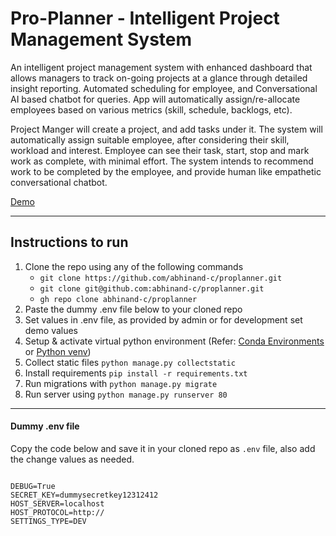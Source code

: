 # Pro-Planner - Intelligent Project Management System

An intelligent project management system with enhanced dashboard that allows managers to track on-going projects at a glance through detailed insight reporting. Automated scheduling for employee, and Conversational AI based chatbot for queries. App will automatically assign/re-allocate employees based on various metrics (skill, schedule, backlogs, etc).

Project Manger will create a project, and add tasks under it. The system will automatically assign suitable employee, after considering their skill, workload and interest. 
Employee can see their task, start, stop and mark work as complete, with minimal effort. The system intends to recommend work to be completed by the employee, and provide human like empathetic conversational chatbot. 

[Demo](https://proplannerapp.herokuapp.com/)

----
## Instructions to run
1. Clone the repo using any of the following commands
   - `git clone https://github.com/abhinand-c/proplanner.git`
   - `git clone git@github.com:abhinand-c/proplanner.git`
   - `gh repo clone abhinand-c/proplanner`
2. Paste the dummy .env file below to your cloned repo
3. Set values in .env file, as provided by admin or for development set demo values
3. Setup & activate virtual python environment  (Refer: [Conda Environments](https://docs.conda.io/projects/conda/en/latest/user-guide/tasks/manage-environments.html) or [Python venv](https://docs.python.org/3/tutorial/venv.html))
4. Collect static files `python manage.py collectstatic`
5. Install requirements `pip install -r requirements.txt`
6. Run migrations with `python manage.py migrate`
7. Run server using `python manage.py runserver 80`

----
#### Dummy .env file

Copy the code below and save it in your cloned repo as `.env` file, also add the change values as needed.
```

DEBUG=True
SECRET_KEY=dummysecretkey12312412
HOST_SERVER=localhost
HOST_PROTOCOL=http://
SETTINGS_TYPE=DEV

```
